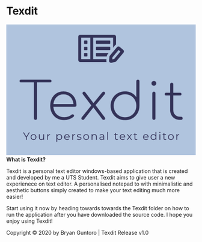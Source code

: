 # Texdit

![Texdit Logo](https://github.com/bryangtro/Texdit/blob/main/Texdit/Resources/Texdit%20Logo.PNG?raw=true)
**What is Texdit?**

Texdit is a personal text editor windows-based application that is created and developed by me a UTS Student.
Texdit aims to give user a new experienece on text editor.
A personalised notepad to with minimalistic and aesthetic buttons simply created to make your text editing much more easier!

Start using it now by heading towards towards the Texdit folder on how to run the application after you have downloaded the source code. I hope you enjoy using Texdit! 


 Copyright © 2020 by Bryan Guntoro | Texdit Release v1.0

